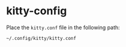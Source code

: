 # kitty-config

Place the `kitty.conf` file in the following path:
```
~/.config/kitty/kitty.conf
```
